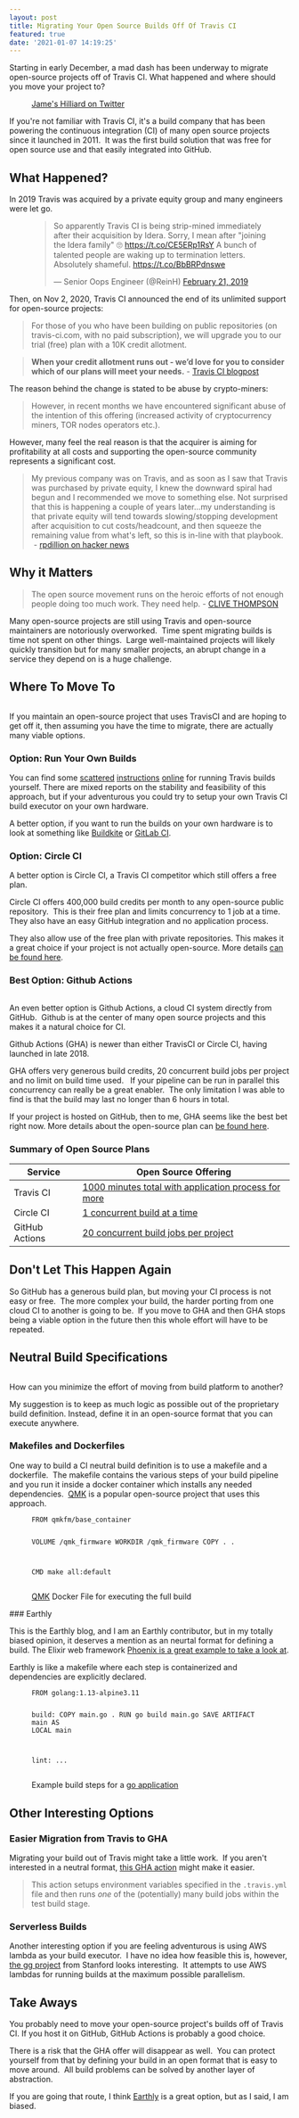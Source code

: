 ```yaml
---
layout: post
title: Migrating Your Open Source Builds Off Of Travis CI
featured: true
date: '2021-01-07 14:19:25'
---
```


Starting in early December, a mad dash has been underway to migrate open-source projects off of Travis CI. What happened and where should you move your project to?

<figure class="kg-card kg-image-card kg-card-hascaption"><img src="/content/images/2021/01/Screen-Shot-2021-01-05-at-3.42.32-PM.png" class="kg-image" alt><figcaption><a href="https://twitter.com/james_hilliard/status/1336081776691843072">Jame's Hilliard on Twitter</a></figcaption></figure>

If you're not familiar with Travis CI, it's a build company that has been powering the continuous integration (CI) of many open source projects since it launched in 2011. &nbsp;It was the first build solution that was free for open source use and that easily integrated into GitHub.

## What Happened?

In 2019 Travis was acquired by a private equity group and many engineers were let go.

<figure class="kg-card kg-embed-card"><blockquote class="twitter-tweet" data-width="550">
<p lang="en" dir="ltr">So apparently Travis CI is being strip-mined immediately after their acquisition by Idera. Sorry, I mean after "joining the Idera family" 🙄 <a href="https://t.co/CE5ERp1RsY">https://t.co/CE5ERp1RsY</a> A bunch of talented people are waking up to termination letters. Absolutely shameful. <a href="https://t.co/BbBRPdnswe">https://t.co/BbBRPdnswe</a></p>— Senior Oops Engineer (@ReinH) <a href="https://twitter.com/ReinH/status/1098663375985229825?ref_src=twsrc%5Etfw">February 21, 2019</a>
</blockquote>
<script async src="https://platform.twitter.com/widgets.js" charset="utf-8"></script>
</figure>

Then, on Nov 2, 2020, Travis CI announced the end of its unlimited support for open-source projects:

> For those of you who have been building on public repositories (on travis-ci.com, with no paid subscription), we will upgrade you to our trial (free) plan with a 10K credit allotment.

> **When your credit allotment runs out - we’d love for you to consider which of our plans will meet your needs.** - [Travis CI blogpost](https://blog.travis-ci.com/2020-11-02-travis-ci-new-billing)

The reason behind the change is stated to be abuse by crypto-miners:

> However, in recent months we have encountered significant abuse of the intention of this offering (increased activity of cryptocurrency miners, TOR nodes operators etc.).

However, many feel the real reason is that the acquirer is aiming for profitability at all costs and supporting the open-source community represents a significant cost.

> My previous company was on Travis, and as soon as I saw that Travis was purchased by private equity, I knew the downward spiral had begun and I recommended we move to something else. Not surprised that this is happening a couple of years later...my understanding is that private equity will tend towards slowing/stopping development after acquisition to cut costs/headcount, and then squeeze the remaining value from what's left, so this is in-line with that playbook. &nbsp;- [rpdillion on hacker news](https://news.ycombinator.com/item?id=25340486)

## Why it Matters

> The open source movement runs on the heroic efforts of not enough people doing too much work. They need help. - [CLIVE THOMPSON](https://www.wired.com/author/clive-thompson)

Many open-source projects are still using Travis and open-source maintainers are notoriously overworked. &nbsp;Time spent migrating builds is time not spent on other things. &nbsp;Large well-maintained projects will likely quickly transition but for many smaller projects, an abrupt change in a service they depend on is a huge challenge.

## Where To Move To
<figure class="kg-card kg-image-card"><img src="/content/images/2021/01/Screen-Shot-2021-01-06-at-4.53.01-PM.png" class="kg-image" alt srcset="/content/images/size/w600/2021/01/Screen-Shot-2021-01-06-at-4.53.01-PM.png 600w, /content/images/size/w1000/2021/01/Screen-Shot-2021-01-06-at-4.53.01-PM.png 1000w, /content/images/size/w1600/2021/01/Screen-Shot-2021-01-06-at-4.53.01-PM.png 1600w, /content/images/size/w2400/2021/01/Screen-Shot-2021-01-06-at-4.53.01-PM.png 2400w" sizes="(min-width: 720px) 720px"></figure>

If you maintain an open-source project that uses TravisCI and are hoping to get off it, then assuming you have the time to migrate, there are actually many viable options.

### Option: Run Your Own Builds

You can find some [scattered](https://medium.com/google-developers/how-to-run-travisci-locally-on-docker-822fc6b2db2e) [instructions](https://stackoverflow.com/a/35972902) [online](https://stackoverflow.com/a/35972902) for running Travis builds yourself. There are mixed reports on the stability and feasibility of this approach, but if your adventurous you could try to setup your own Travis CI build executor on your own hardware.

A better option, if you want to run the builds on your own hardware is to look at something like [Buildkite](https://buildkite.com/) or [GitLab CI](https://about.gitlab.com/stages-devops-lifecycle/continuous-integration/https://about.gitlab.com/stages-devops-lifecycle/continuous-integration/).

### Option: Circle CI

A better option is Circle CI, a Travis CI competitor which still offers a free plan. &nbsp;

Circle CI offers 400,000 build credits per month to any open-source public repository. &nbsp;This is their free plan and limits concurrency to 1 job at a time. They also have an easy GitHub integration and no application process. &nbsp;

They also allow use of the free plan with private repositories. This makes it a great choice if your project is not actually open-source. More details [can be found here](https://circleci.com/open-source/).

### Best Option: Github Actions
<figure class="kg-card kg-image-card"><img src="/content/images/2021/01/Screen-Shot-2021-01-06-at-5.12.18-PM.png" class="kg-image" alt srcset="/content/images/size/w600/2021/01/Screen-Shot-2021-01-06-at-5.12.18-PM.png 600w, /content/images/size/w1000/2021/01/Screen-Shot-2021-01-06-at-5.12.18-PM.png 1000w, /content/images/size/w1600/2021/01/Screen-Shot-2021-01-06-at-5.12.18-PM.png 1600w, /content/images/size/w2400/2021/01/Screen-Shot-2021-01-06-at-5.12.18-PM.png 2400w" sizes="(min-width: 720px) 720px"></figure>

An even better option is Github Actions, a cloud CI system directly from GitHub. &nbsp;Github is at the center of many open source projects and this makes it a natural choice for CI. &nbsp;

Github Actions (GHA) is newer than either TravisCI or Circle CI, having launched in late 2018.

GHA offers very generous build credits, 20 concurrent build jobs per project and no limit on build time used. &nbsp; If your pipeline can be run in parallel this concurrency can really be a great enabler. &nbsp;The only limitation I was able to find is that the build may last no longer than 6 hours in total.

If your project is hosted on GitHub, then to me, GHA seems like the best bet right now. More details about the open-source plan can [be found here](https://docs.github.com/en/free-pro-team@latest/actions/reference/usage-limits-billing-and-administration).

### Summary of Open Source Plans
<!--kg-card-begin: html-->

| Service | Open Source Offering |
| --- | --- |
| Travis CI | [1000 minutes total with application process for more](https://blog.travis-ci.com/2020-11-02-travis-ci-new-billing) |
| Circle CI | [1 concurrent build at a time](https://circleci.com/open-source/) |
| GitHub Actions | [20 concurrent build jobs per project](https://docs.github.com/en/free-pro-team@latest/actions/reference/usage-limits-billing-and-administration) |

<!--kg-card-end: html-->
## Don't Let This Happen Again

So GitHub has a generous build plan, but moving your CI process is not easy or free. &nbsp;The more complex your build, the harder porting from one cloud CI to another is going to be. &nbsp;If you move to GHA and then GHA stops being a viable option in the future then this whole effort will have to be repeated. &nbsp;

## Neutral Build Specifications
<figure class="kg-card kg-image-card"><img src="/content/images/2021/01/Screen-Shot-2021-01-06-at-4.58.54-PM.png" class="kg-image" alt srcset="/content/images/size/w600/2021/01/Screen-Shot-2021-01-06-at-4.58.54-PM.png 600w, /content/images/size/w1000/2021/01/Screen-Shot-2021-01-06-at-4.58.54-PM.png 1000w, /content/images/size/w1600/2021/01/Screen-Shot-2021-01-06-at-4.58.54-PM.png 1600w, /content/images/size/w2400/2021/01/Screen-Shot-2021-01-06-at-4.58.54-PM.png 2400w" sizes="(min-width: 720px) 720px"></figure>

How can you minimize the effort of moving from build platform to another?

My suggestion is to keep as much logic as possible out of the proprietary build definition. Instead, define it in an open-source format that you can execute anywhere.

### Makefiles and Dockerfiles

One way to build a CI neutral build definition is to use a makefile and a dockerfile. &nbsp;The makefile contains the various steps of your build pipeline and you run it inside a docker container which installs any needed dependencies. &nbsp;[QMK](https://github.com/qmk/qmk_firmware) is a popular open-source project that uses this approach.

<figure class="kg-card kg-code-card"><pre><code class="language-docker">FROM qmkfm/base_container

VOLUME /qmk_firmware
WORKDIR /qmk_firmware
COPY . .

CMD make all:default</code></pre>
<figcaption><a href="https://github.com/qmk/qmk_firmware/blob/master/Dockerfile">QMK</a> Docker File for executing the full build</figcaption></figure>
### Earthly

This is the Earthly blog, and I am an Earthly contributor, but in my totally biased opinion, it deserves a mention as an neurtal format for defining a build. The Elixir web framework [Phoenix is a great example to take a look at](https://github.com/phoenixframework/phoenix/blob/master/Earthfile).

Earthly is like a makefile where each step is containerized and dependencies are explicitly declared. &nbsp;

<figure class="kg-card kg-code-card"><pre><code class="language-dockerfile">FROM golang:1.13-alpine3.11

build:
	COPY main.go .
	RUN go build main.go
	SAVE ARTIFACT main AS LOCAL main
    
lint: 
	...</code></pre>
<figcaption>Example build steps for a <a href="https://github.com/earthly/earthly/blob/main/examples/go/Earthfile">go application</a></figcaption></figure>

## Other Interesting Options

### Easier Migration from Travis to GHA

Migrating your build out of Travis might take a little work. &nbsp;If you aren't interested in a neutral format, [this GHA action](https://github.com/marketplace/actions/run-travis-yml) might make it easier. &nbsp;

> This action setups environment variables specified in the `.travis.yml` file and then runs _one_ of the (potentially) many build jobs within the test build stage.

### Serverless Builds

Another interesting option if you are feeling adventurous is using AWS lambda as your build executor. &nbsp;I have no idea how feasible this is, however, [the gg project](https://github.com/StanfordSNR/gg) from Stanford looks interesting. &nbsp;It attempts to use AWS lambdas for running builds at the maximum possible parallelism. &nbsp;

## Take Aways

You probably need to move your open-source project's builds off of Travis CI. If you host it on GitHub, GitHub Actions is probably a good choice.

There is a risk that the GHA offer will disappear as well. &nbsp;You can protect yourself from that by defining your build in an open format that is easy to move around. &nbsp;All build problems can be solved by another layer of abstraction.

If you are going that route, I think [Earthly](http://earthly.dev/) is a great option, but as I said, I am biased.

